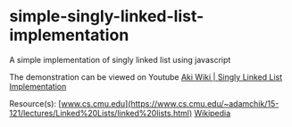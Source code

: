 # simple-singly-linked-list-implementation
A simple implementation of singly linked list using javascript

The demonstration can be viewed on Youtube
[Aki Wiki | Singly Linked List Implementation](https://www.youtube.com/watch?v=KagPVTuC1ec)

Resource(s):
[www.cs.cmu.edu](https://www.cs.cmu.edu/~adamchik/15-121/lectures/Linked%20Lists/linked%20lists.html)
[Wikipedia](https://en.wikipedia.org/wiki/Linked_list)

